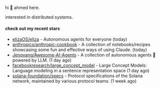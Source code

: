 hi 👋 ahmed here.

interested in distributed systems.

#### check out my recent stars

- [elizaOS/eliza](https://github.com/elizaOS/eliza) - Autonomous agents for everyone (today)
- [anthropics/anthropic-cookbook](https://github.com/anthropics/anthropic-cookbook) - A collection of notebooks/recipes showcasing some fun and effective ways of using Claude. (today)
- [Jenqyang/Awesome-AI-Agents](https://github.com/Jenqyang/Awesome-AI-Agents) - A collection of autonomous agents 🤖️ powered by LLM. (1 day ago)
- [facebookresearch/large_concept_model](https://github.com/facebookresearch/large_concept_model) - Large Concept Models: Language modeling in a sentence representation space (1 day ago)
- [solana-foundation/specs](https://github.com/solana-foundation/specs) - Protocol specifications of the Solana network, maintained by various protocol teams. (1 week ago)

